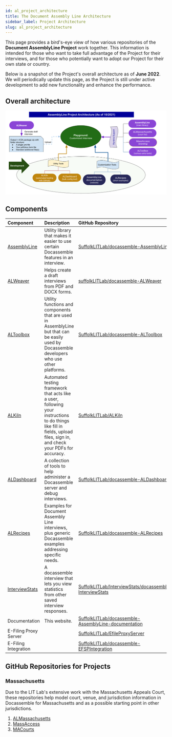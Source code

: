 ```yaml
---
id: al_project_architecture
title: The Document Assembly Line Architecture
sidebar_label: Project Architecture
slug: al_project_architecture
---
```

This page provides a bird's-eye view of how various repositories of the **Document AssemblyLine Project** work together. This information is intended for those who want to take full advantage of the Project for their interviews, and for those who potentially want to adopt our Project for their own state or country.  

Below is a snapshot of the Project's overall architecture as of **June 2022**. We will periodically update this page, as the Project is still under active development to add new functionality and enhance the performance.

## Overall architecture
![AL Project architecture graph](../assets/al_project_architecture.png)

## Components

| Component | Description | GitHub Repository |
|:----------|:------------|:------------------|
| [AssemblyLine](https://github.com/suffolkLITLab/docassemble-AssemblyLine) | Utility library that makes it easier to use certain Docassemble features in an interview. | [SuffolkLITLab/docassemble-AssemblyLine](https://github.com/SuffolkLITLab/docassemble-AssemblyLine) |
| [ALWeaver](../authoring/weaver_overview.md) | Helps create a draft interviews from PDF and DOCX forms. | [suffolkLITLab/docassemble-ALWeaver](https://github.com/SuffolkLITLab/docassemble-ALWeaver) |
| [ALToolbox](https://github.com/SuffolkLITLab/docassemble-ALToolbox) | Utility functions and components that are used in AssemblyLine but that can be easily used by Docassemble developers who use other platforms. | [SuffolkLITLab/docassemble-ALToolbox](https://github.com/SuffolkLITLab/docassemble-ALToolbox) |
| [ALKiln](../components/ALKiln/intro.mdx) | Automated testing framework that acts like a user, following your instructions to do things like fill in fields, upload files, sign in, and check your PDFs for accuracy. | [SuffolkLITLab/ALKiln](https://github.com/SuffolkLITLab/ALKiln) |
| [ALDashboard](/docs/components/ALDashboard/overview) | A collection of tools to help administer a Docassemble server and debug interviews. | [SuffolkLITLab/docassemble-ALDashboard](https://github.com/SuffolkLITLab/docassemble-ALDashboard) |
| [ALRecipes](../components/ALRecipes/alrecipes_overview.md) | Examples for Document Assembly Line interviews, plus generic Docassemble examples addressing specific needs. | [SuffolkLITLab/docassemble-ALRecipes](https://github.com/SuffolkLITLab/docassemble-ALRecipes) |
| [InterviewStats](https://github.com/SuffolkLITLab/docassemble-InterviewStats/) | A docassemble interview that lets you view statistics from other saved interview responses. | [SuffolkLITLab/InterviewStats/docassemble-InterviewStats](https://github.com/SuffolkLITLab/docassemble-InterviewStats/) |
| Documentation | This website. | [SuffolkLITLab/docassemble-AssemblyLine-documentation](https://github.com/SuffolkLITLab/docassemble-AssemblyLine-documentation) |
| E-Filing Proxy Server |  | [SuffolkLITLab/EfileProxyServer](https://github.com/SuffolkLITLab/EfileProxyServer) |
| E-Filing Integration |  | [SuffolkLITLab/docassemble-EFSPIntegration](https://github.com/SuffolkLITLab/docassemble-EFSPIntegration/) |

## GitHub Repositories for Projects


### Massachusetts
Due to the LIT Lab's extensive work with the Massachusetts Appeals Court, these repositories help model court, venue, and jurisdiction information in Docassemble for Massachusetts and as a possible starting point in other jurisdictions.

1. [ALMassachusetts](https://github.com/suffolkLITLab/docassemble-ALMassachusetts)
1. [MassAccess](https://github.com/suffolkLITLab/docassemble-MassAccess)
1. [MACourts](https://github.com/GBLS/docassemble-MACourts)